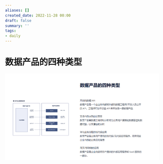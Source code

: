 ```yaml
---
aliases: []
created_date: 2022-11-28 00:00
draft: false
summary: ''
tags:
- daily
---
```


# 数据产品的四种类型
![620](../../Attachments/969075cba4ebf3aab4791e9eaec2a0df.png)